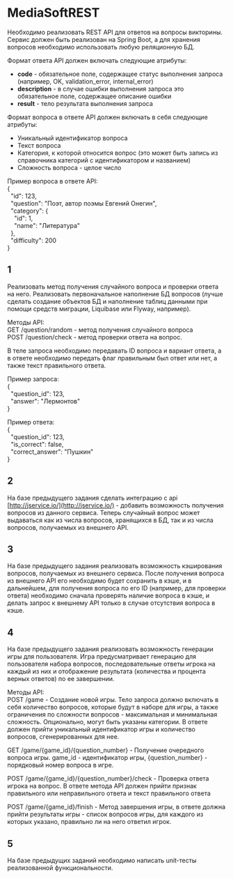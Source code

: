 # MediaSoftREST

Необходимо реализовать REST API для ответов на вопросы викторины.
Сервис должен быть реализован на Spring Boot, а для хранения вопросов необходимо использовать любую реляционную БД.

Формат ответа API должен включать следующие атрибуты:
<ul>
	<li><strong>code</strong> - обязательное поле, содержащее статус выполнения запроса (например, OK, validation_error, internal_error)</li>
	<li><strong>description</strong> - в случае ошибки выполнения запроса это обязательное поле, содержащее описание ошибки</li>
	<li><strong>result</strong> - тело результата выполнения запроса</li>
</ul>
Формат вопроса в ответе API должен включать в себя следующие атрибуты:
<ul>
	<li>Уникальный идентификатор вопроса</li>
	<li>Текст вопроса</li>
	<li>Категория, к которой относится вопрос (это может быть запись из справочника категорий с идентификатором и названием)</li>
	<li>Сложность вопроса - целое число</li>
</ul>
Пример вопроса в ответе API:
<br>{<br>
  "id": 123,<br>
  "question": "Поэт, автор поэмы Евгений Онегин",<br>
  "category": {<br>
    "id": 1,<br>
    "name": "Литература"<br>
  },<br>
  "difficulty": 200<br>
}

## 1
Реализовать метод получения случайного вопроса и проверки ответа на него. Реализовать первоначальное наполнение БД вопросов (лучше сделать создание объектов БД и наполнение таблиц данными при помощи средств миграции, Liquibase или Flyway, например).

Методы API:
<br>GET /question/random - метод получения случайного вопроса<br>
POST /question/check - метод проверки ответа на вопрос.

В теле запроса необходимо передавать ID вопроса и вариант ответа, а в ответе необходимо передать флаг правильным был ответ или нет, а также текст правильного ответа.

Пример запроса:
<br>{<br>
  "question_id": 123,<br>
  "answer": "Лермонтов"<br>
}

Пример ответа:
<br>{<br>
  "question_id": 123,<br>
  "is_correct": false,<br>
  "correct_answer": "Пушкин"<br>
}

## 2
На базе предыдущего задания сделать интеграцию с api [http://jservice.io/](http://jservice.io/) - добавить возможность получения вопросов из данного сервиса.
Теперь случайный вопрос может выдаваться как из числа вопросов, хранящихся в БД, так и из числа вопросов, получаемых из внешнего API.

## 3
На базе предыдущего задания реализовать возможность кэширования вопросов, получаемых из внешнего сервиса.
После получения вопроса из внешнего API его необходимо будет сохранить в кэше, и в дальнейшем, для получения вопроса по его ID (например, для проверки ответа) необходимо сначала проверять наличие вопроса в кэше, и делать запрос к внешнему API только в случае отсутствия вопроса в кэше.

## 4
На базе предыдущего задания реализовать возможность генерации игры для пользователя.
Игра предусматривает генерацию для пользователя набора вопросов, последовательные ответы игрока на каждый из них и отображение результата (количества и процента верных ответов) по ее завершении.

Методы API:
<br>POST /game - Создание новой игры.
Тело запроса должно включать в себя количество вопросов, которые будут в наборе для игры, а также ограничения по сложности вопросов - максимальная и минимальная сложность. Опционально, могут быть указаны категории.
В ответе должен прийти уникальный идентификатор игры и количество вопросов, сгенерированных для нее.

GET /game/{game_id}/{question_number} - Получение очередного вопроса игры. game_id - идентификатор игры, {question_number} - порядковый номер вопроса в игре.

POST /game/{game_id}/{question_number}/check - Проверка ответа игрока на вопрос. В ответе метода API должен прийти признак правильного или неправильного ответа и текст правильного ответа

POST /game/{game_id}/finish - Метод завершения игры, в ответе должна прийти результаты игры - список вопросов игры, для каждого из которых указано, правильно ли на него ответил игрок.

## 5
На базе предыдущих заданий необходимо написать unit-тесты реализованной функциональности.

